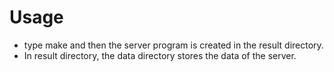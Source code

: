# Usage
* type make and then the server program is created in the result directory.
* In result directory, the data directory stores the data of the server.

